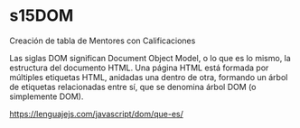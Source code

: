 # s15DOM
Creación de tabla  de Mentores con Calificaciones

Las siglas DOM significan Document Object Model, o lo que es lo mismo, la estructura del documento HTML. Una página HTML está formada por múltiples etiquetas HTML, anidadas una dentro de otra, formando un árbol de etiquetas relacionadas entre sí, que se denomina árbol DOM (o simplemente DOM).

https://lenguajejs.com/javascript/dom/que-es/
